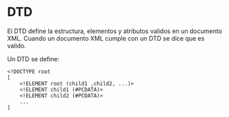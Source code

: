 # DTD
El DTD define la estructura, elementos y atributos validos en un documento XML. Cuando un documento XML cumple con un DTD se dice que es valido.

Un DTD se define:
~~~
<!DOCTYPE root
[
    <!ELEMENT root (child1 ,child2, ...)>
    <!ELEMENT child1 (#PCDATA)>
    <!ELEMENT child2 (#PCDATA)>
    ...
]
~~~
